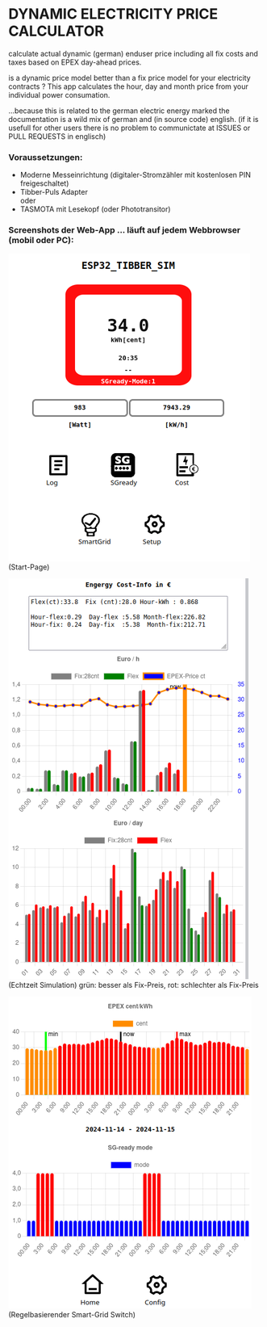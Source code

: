 
# DYNAMIC ELECTRICITY PRICE CALCULATOR

calculate actual dynamic (german) enduser price including all fix costs and taxes based on EPEX day-ahead prices.

is a dynamic price model better than a fix price model for your electricity contracts ?
This app calculates the hour, day and month price from your individual power consumation.

...because this is related to the german electric energy marked the documentation is a wild mix of german and (in source code) english.
(if it is usefull for other users there is no problem to communictate at ISSUES or PULL REQUESTS in englisch)


### Voraussetzungen:

- Moderne Messeinrichtung (digitaler-Stromzähler mit kostenlosen PIN freigeschaltet)
- Tibber-Puls Adapter   
oder
- TASMOTA mit Lesekopf (oder Phototransitor)


### Screenshots der Web-App ... läuft auf jedem Webbrowser (mobil oder PC):

![price_sim](/pict/tibber_sim_home.png)
(Start-Page)

![price_sim](/pict/tibber_price_sim.png)
(Echtzeit Simulation)
grün: besser als Fix-Preis, rot: schlechter als Fix-Preis


![smart_grid_](/pict/smart_grid_rules.png)
(Regelbasierender Smart-Grid Switch)





